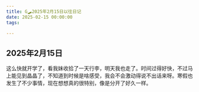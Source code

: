 ```yaml
---
title: G🛹2025年2月15日以往日记
date: 2025-02-15 00:00:00
tags:

---
```


## 2025年2月15日
这么快就开学了，看我妹收拾了一天行李，明天我也走了。时间过得好快，不过马上能见到晶晶了，不知道到时候是啥感受，我会不会激动得说不出话来呀。寒假也发生了不少事情，现在想想真的很特别，像是分开了好久一样。
